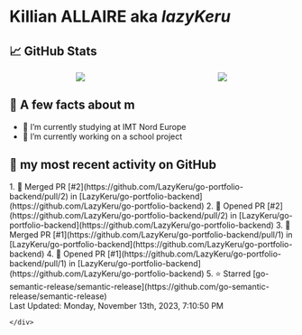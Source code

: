 <body>
    <div class="header">
        <h1><b>Killian ALLAIRE</b> aka <i>lazyKeru</i></h1>
    </div>
    <div class="body">
        <div>
            <h2>📈 GitHub Stats</h2>
            <div style="display: flex; align-items: flex-start; justify-content:space-around;">
                <img src="https://github-readme-stats.vercel.app/api?username=LazyKeru&theme=graywhite&show_icons=true" />
                <img src="https://github-readme-stats.vercel.app/api/top-langs/?username=LazyKeru" />
            </div>
        </div>
        <div>
            <h2>📣 A few facts about m</h2>
            <ul>
                <li>🌱 I’m currently studying at IMT Nord Europe</li>
                <li>🔭 I’m currently working on a school project</li>
            </ul>
        </div>
        <div>
            <h2>🌱 my most recent activity on GitHub</h2>
            <div>
                <!--RECENT_ACTIVITY:start-->
1. 🎉 Merged PR [#2](https://github.com/LazyKeru/go-portfolio-backend/pull/2) in [LazyKeru/go-portfolio-backend](https://github.com/LazyKeru/go-portfolio-backend)
2. 💪 Opened PR [#2](https://github.com/LazyKeru/go-portfolio-backend/pull/2) in [LazyKeru/go-portfolio-backend](https://github.com/LazyKeru/go-portfolio-backend)
3. 🎉 Merged PR [#1](https://github.com/LazyKeru/go-portfolio-backend/pull/1) in [LazyKeru/go-portfolio-backend](https://github.com/LazyKeru/go-portfolio-backend)
4. 💪 Opened PR [#1](https://github.com/LazyKeru/go-portfolio-backend/pull/1) in [LazyKeru/go-portfolio-backend](https://github.com/LazyKeru/go-portfolio-backend)
5. ⭐ Starred [go-semantic-release/semantic-release](https://github.com/go-semantic-release/semantic-release)
                <!--RECENT_ACTIVITY:end-->
            </div>
            <div>
                <!--RECENT_ACTIVITY:last_update-->
Last Updated: Monday, November 13th, 2023, 7:10:50 PM
                <!--RECENT_ACTIVITY:last_update_end-->
            </div>
        </div>
    </div>
    <div class="footer">

    </div>
</body>

<!--
**LazyKeru/LazyKeru** is a ✨ _special_ ✨ repository because its `README.md` (this file) appears on your GitHub profile.

Here are some ideas to get you started:

- 🔭 I’m currently working on ...
- 🌱 I’m currently learning ...
- 👯 I’m looking to collaborate on ...
- 🤔 I’m looking for help with ...
- 💬 Ask me about ...
- 📫 How to reach me: ...
- 😄 Pronouns: ...
- ⚡ Fun fact: ...
-->